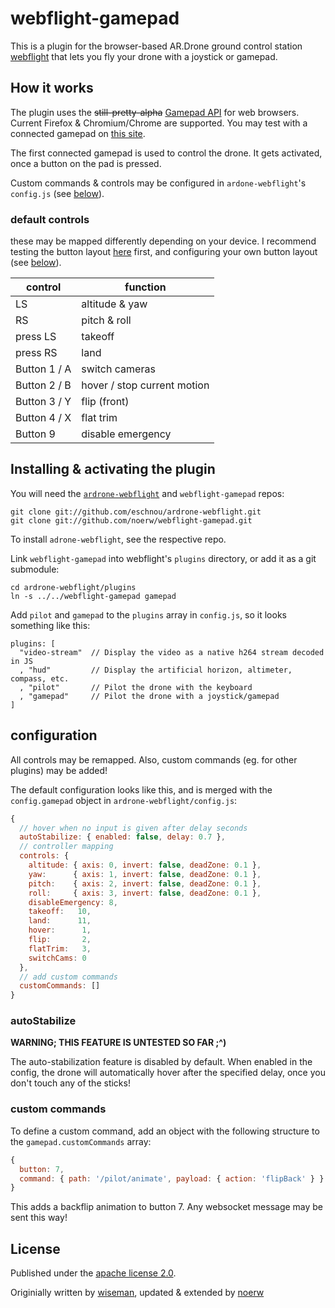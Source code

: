 # webflight-gamepad

This is a plugin for the browser-based AR.Drone ground control station
[webflight](http://eschnou.github.io/ardrone-webflight/) that lets you
fly your drone with a joystick or gamepad.

## How it works
The plugin uses the <del>still-pretty-alpha</del> [Gamepad
API](https://dvcs.w3.org/hg/gamepad/raw-file/default/gamepad.html) for
web browsers.
Current Firefox & Chromium/Chrome are supported.
You may test with a connected gamepad on [this site](http://html5gamepad.com/).

The first connected gamepad is used to control the drone. It gets activated, once a button on the pad is pressed.

Custom commands & controls may be configured in `ardone-webflight`'s `config.js` (see [below](#configuration)).

### default controls
these may be mapped differently depending on your device.
I recommend testing the button layout [here](http://html5gamepad.com/) first, and configuring your own button layout (see [below](#configuration)).

| control | function |
|---------|----------|
|LS|altitude & yaw|
|RS|pitch & roll|
|press LS|takeoff|
|press RS|land|
|Button 1 / A|switch cameras|
|Button 2 / B|hover / stop current motion|
|Button 3 / Y|flip (front)|
|Button 4 / X|flat trim|
|Button 9|disable emergency|

## Installing & activating the plugin
You will need the
[`ardrone-webflight`](https://github.com/eschnou/ardrone-webflight) and
`webflight-gamepad` repos:

```
git clone git://github.com/eschnou/ardrone-webflight.git
git clone git://github.com/noerw/webflight-gamepad.git
```

To install `adrone-webflight`, see the respective repo.

Link `webflight-gamepad` into webflight's `plugins` directory, or add it as a git submodule:

```
cd ardrone-webflight/plugins 
ln -s ../../webflight-gamepad gamepad
```

Add `pilot` and `gamepad` to the `plugins` array in `config.js`,
so it looks something like this:

```
plugins: [
  "video-stream"  // Display the video as a native h264 stream decoded in JS 
  , "hud"         // Display the artificial horizon, altimeter, compass, etc.
  , "pilot"       // Pilot the drone with the keyboard
  , "gamepad"     // Pilot the drone with a joystick/gamepad
]
```

## configuration

All controls may be remapped.
Also, custom commands (eg. for other plugins) may be added!

The default configuration looks like this, and is merged with the `config.gamepad` object in `ardrone-webflight/config.js`:

```js
{
  // hover when no input is given after delay seconds
  autoStabilize: { enabled: false, delay: 0.7 },
  // controller mapping
  controls: {
    altitude: { axis: 0, invert: false, deadZone: 0.1 },
    yaw:      { axis: 1, invert: false, deadZone: 0.1 },
    pitch:    { axis: 2, invert: false, deadZone: 0.1 },
    roll:     { axis: 3, invert: false, deadZone: 0.1 },
    disableEmergency: 8,
    takeoff:   10,
    land:      11,
    hover:      1,
    flip:       2,
    flatTrim:   3,
    switchCams: 0
  },
  // add custom commands
  customCommands: []
}
```

### autoStabilize
**WARNING; THIS FEATURE IS UNTESTED SO FAR ;^)**

The auto-stabilization feature is disabled by default.
When enabled in the config, the drone will automatically hover after the specified delay, once you don't touch any of the sticks!

### custom commands
To define a custom command, add an object with the following structure to the `gamepad.customCommands` array:

```js
{
  button: 7,
  command: { path: '/pilot/animate', payload: { action: 'flipBack' } }
}
```

This adds a backflip animation to button 7.
Any websocket message may be sent this way!

## License
Published under the [apache license 2.0](http://www.apache.org/licenses/LICENSE-2.0).

Originially written by [wiseman](https://github.com/wiseman/webflight-gamepad), updated & extended by [noerw](https://github.com/noerw/webflight-gamepad)